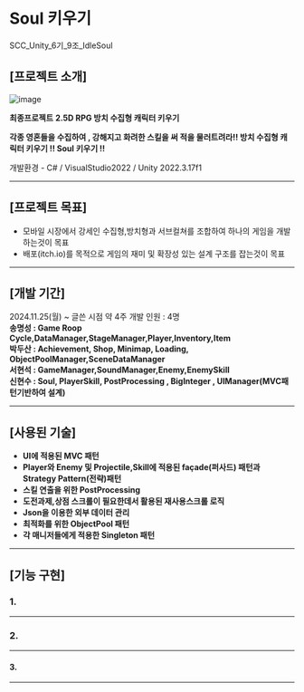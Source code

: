 # Soul 키우기
SCC_Unity_6기_9조_IdleSoul

## [프로젝트 소개]
![image](https://github.com/user-attachments/assets/498db46a-1225-4d20-8987-aa990e31a2e2)


**최종프로젝트**
**2.5D RPG 방치 수집형 캐릭터 키우기**

**각종 영혼들을 수집하여 , 강해지고 화려한 스킬을 써 적을 물러트려라!!
방치 수집형 캐릭터 키우기 !! Soul 키우기 !!**

개발환경 - C# / VisualStudio2022 / Unity 2022.3.17f1

---
## [프로젝트 목표]
- 모바일 시장에서 강세인 수집형,방치형과 서브컬쳐를 조합하여 하나의 게임을 개발하는것이 목표
- 배포(itch.io)를 목적으로 게임의 재미 및 확장성 있는 설계 구조를 잡는것이 목표

---
## [개발 기간]
2024.11.25(월) ~ 글쓴 시점 약 4주
개발 인원 : 4명  
**송명성 : Game Roop Cycle,DataManager,StageManager,Player,Inventory,Item**  
**박두산 : Achievement, Shop, Minimap, Loading, ObjectPoolManager,SceneDataManager**  
**서현석 : GameManager,SoundManager,Enemy,EnemySkill**  
**신현수 : Soul, PlayerSkill, PostProcessing , BigInteger , UIManager(MVC패턴기반하여 설계)**  

---
## [사용된 기술]
+ **UI에 적용된 MVC 패턴**  
+ **Player와 Enemy 및 Projectile,Skill에 적용된 façade(퍼사드) 패턴과 Strategy Pattern(전략)패턴**  
+ **스킬 연출을 위한 PostProcessing**  
+ **도전과제,상점 스크롤이 필요한데서 활용된 재사용스크롤 로직**  
+ **Json을 이용한 외부 데이터 관리**  
+ **최적화를 위한 ObjectPool 패턴**  
+ **각 매니저들에게 적용한 Singleton 패턴**  

---
## [기능 구현]

### 1. 

---

### 2. 

---

#### 3.

---


